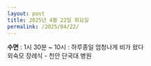 ```yaml
---
layout: post
title: 2025년 4월 22일 화요일
permalink: /2025/04/22/
---
```

**수면** : 1시 30분 ~ 10시 : 하루종일 엄청나게 비가 왔다<br/>
외숙모 장례식 - 천안 단국대 병원